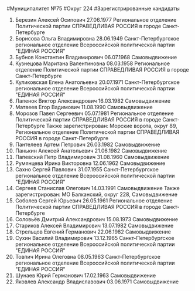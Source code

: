 #Муниципалитет
№75
#Округ
224
#Зарегистрированные кандидаты
1. Березин Алексей Осипович 27.06.1977
Региональное отделение Политической партии СПРАВЕДЛИВАЯ РОССИЯ в городе Санкт-Петербурге
2. Борисова Ольга Владимировна 28.06.1949
Санкт-Петербургское региональное отделение Всероссийской политической партии "ЕДИНАЯ РОССИЯ"
3. Бубнов Константин Владимирович 06.07.1968
Самовыдвижение
4. Кузнецова Маритана Валентиновна 08.03.1958
Региональное отделение Политической партии СПРАВЕДЛИВАЯ РОССИЯ в городе Санкт-Петербурге
5. Куликовская Елена Анатольевна 20.07.1971
Санкт-Петербургское региональное отделение Всероссийской политической партии "ЕДИНАЯ РОССИЯ"
6. Лапенок Виктор Александрович 16.03.1982
Самовыдвижение
7. Матвеев Егор Вадимович 11.08.1990
Самовыдвижение
8. Морозов Павел Сергеевич 05.07.1981
Региональное отделение Политической партии СПРАВЕДЛИВАЯ РОССИЯ в городе Санкт-Петербурге
Также зарегистрирован: Морские ворота, округ 89, Региональное отделение Политической партии СПРАВЕДЛИВАЯ РОССИЯ в городе Санкт-Петербурге
9. Пантелеев Артем Петрович 26.03.1982
Самовыдвижение
10. Панькин Алексей Анатольевич 21.06.1982
Самовыдвижение
11. Папевский Петр Владимирович 31.08.1960
Самовыдвижение
12. Румянцева Ирина Викторовна 12.06.1962
Самовыдвижение
13. Сахно Сергей Павлович 31.07.1955
Санкт-Петербургское региональное отделение Всероссийской политической партии "ЕДИНАЯ РОССИЯ"
14. Сергеев Станислав Олегович 14.03.1991
Самовыдвижение
Также зарегистрирован: МО Балканский, округ 228, Самовыдвижение
15. Соболев Сергей Юрьевич 26.05.1961
Региональное отделение Политической партии СПРАВЕДЛИВАЯ РОССИЯ в городе Санкт-Петербурге
16. Соловьёв Дмитрий Александрович 15.08.1973
Самовыдвижение
17. Стариков Алексей Владимирович 13.07.1982
Самовыдвижение
18. Стрельцов Евгений Германович 22.06.1982
Самовыдвижение
19. Сухин Василий Владимирович 13.12.1965
Санкт-Петербургское региональное отделение Всероссийской политической партии "ЕДИНАЯ РОССИЯ"
20. Товпич Ирина Олеговна 08.05.1963
Санкт-Петербургское региональное отделение Всероссийской политической партии "ЕДИНАЯ РОССИЯ"
21. Шунаев Юрий Германович 17.02.1963
Самовыдвижение
22. Яковлев Александр Владиславович 03.06.1971
Самовыдвижение
